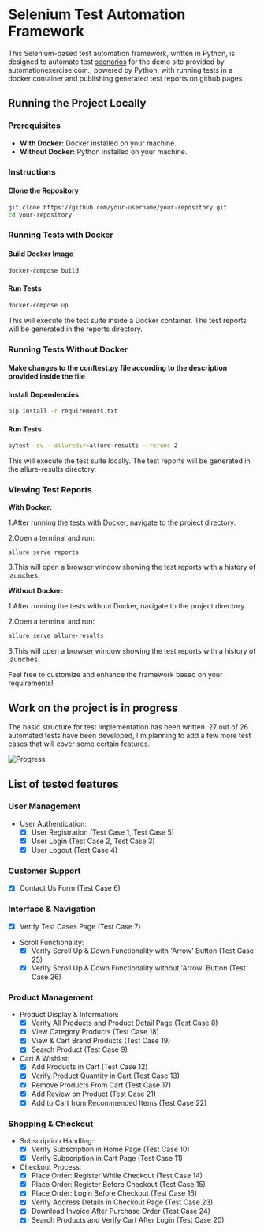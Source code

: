 # Selenium Test Automation Framework

This Selenium-based test automation framework, written in Python, is designed to automate test [scenarios](https://automationexercise.com/test_cases) for the demo site provided by automationexercise.com., powered by Python, with running tests in a docker container and publishing generated test reports on github pages

## Running the Project Locally

### Prerequisites

- **With Docker:** Docker installed on your machine.
- **Without Docker:** Python installed on your machine.

### Instructions

#### Clone the Repository

```bash
git clone https://github.com/your-username/your-repository.git
cd your-repository
```

### Running Tests with Docker

#### Build Docker Image

```bash
docker-compose build
```

#### Run Tests

```bash
docker-compose up
```

This will execute the test suite inside a Docker container. The test reports will be generated in the reports directory.

### Running Tests Without Docker

#### Make changes to the conftest.py file according to the description provided inside the file

#### Install Dependencies

```bash
pip install -r requirements.txt
```

#### Run Tests

```bash
pytest -sv --alluredir=allure-results --reruns 2
```

This will execute the test suite locally. The test reports will be generated in the allure-results directory.

### Viewing Test Reports

**With Docker:**

1.After running the tests with Docker, navigate to the project directory.

2.Open a terminal and run:

```bash
allure serve reports
```

3.This will open a browser window showing the test reports with a history of launches.

**Without Docker:**

1.After running the tests without Docker, navigate to the project directory.

2.Open a terminal and run:

```bash
allure serve allure-results
```

3.This will open a browser window showing the test reports with a history of launches.

Feel free to customize and enhance the framework based on your requirements!

## Work on the project is in progress

The basic structure for test implementation has been written.
27 out of 26 automated tests have been developed, I'm planning to add a few more test cases that will cover some certain features.

![Progress](https://progress-bar.dev/90/?title=done)

## List of tested features

### User Management

- User Authentication:
  - [x] User Registration (Test Case 1, Test Case 5)
  - [x] User Login (Test Case 2, Test Case 3)
  - [x] User Logout (Test Case 4)

### Customer Support

- [x] Contact Us Form (Test Case 6)

### Interface & Navigation

- [x] Verify Test Cases Page (Test Case 7)
- Scroll Functionality:
  - [x] Verify Scroll Up & Down Functionality with 'Arrow' Button (Test Case 25)
  - [x] Verify Scroll Up & Down Functionality without 'Arrow' Button (Test Case 26)

### Product Management

- Product Display & Information:
  - [x] Verify All Products and Product Detail Page (Test Case 8)
  - [x] View Category Products (Test Case 18)
  - [x] View & Cart Brand Products (Test Case 19)
  - [x] Search Product (Test Case 9)
- Cart & Wishlist:
  - [x] Add Products in Cart (Test Case 12)
  - [x] Verify Product Quantity in Cart (Test Case 13)
  - [x] Remove Products From Cart (Test Case 17)
  - [x] Add Review on Product (Test Case 21)
  - [x] Add to Cart from Recommended Items (Test Case 22)

### Shopping & Checkout

- Subscription Handling:
  - [x] Verify Subscription in Home Page (Test Case 10)
  - [x] Verify Subscription in Cart Page (Test Case 11)
- Checkout Process:
  - [x] Place Order: Register While Checkout (Test Case 14)
  - [x] Place Order: Register Before Checkout (Test Case 15)
  - [x] Place Order: Login Before Checkout (Test Case 16)
  - [x] Verify Address Details in Checkout Page (Test Case 23)
  - [x] Download Invoice After Purchase Order (Test Case 24)
  - [x] Search Products and Verify Cart After Login (Test Case 20)
